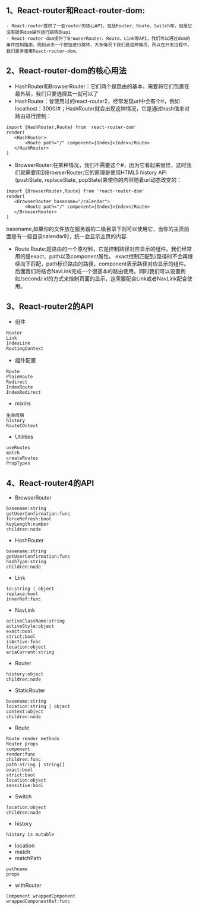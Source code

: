 ## 1、React-router和React-router-dom: ##
	- React-router提供了一些router的核心API，包括Router、Route、Switch等，但是它没有提供dom操作进行跳转的api
	- React-router-dom提供了BrowserRouter、Route、Link等API，我们可以通过dom的事件控制路由，例如点击一个按钮进行跳转，大多情况下我们是这种情况，所以在开发过程中，我们更多使用React-router-dom。
## 2、React-router-dom的核心用法 ##
 - HashRouter和BrowserRouter：它们两个是路由的基本，需要将它们包裹在最外层，我们只要选择其一就可以了
 - HashRouter：曾使用过的react-router2，经常发现url中会有个#，例如localhost：3000/#；HashRouter就会出现这种情况，它是通过hash值来对路由进行控制：
 ```
import {HashRouter,Route} from 'react-router-dom'
render(
	<HashRouter>
		<Route path="/" component={Index}>Index</Route>
	</HashRouter>	
) 
 ```
 - BrowserRouter:在某种情况，我们不需要这个#，因为它看起来很怪，这时我们就需要用到BrowserRouter;它的原理是使用HTML5 history API (pushState, replaceState, popState)来使你的内容随着url动态改变的：
 ```
import {BrowserRouter,Route} from 'react-router-dom'
render(
	<BrowserRouter basename="/calendar">
		<Route path="/" component={Index}>Index</Route>
	</BrowserRouter>	
) 
 ```
 basename,如果你的文件放在服务器的二级目录下则可以使用它，当你的主页前面是有一级目录calendar时，统一会显示主页的内容.
 - Route
Route:是路由的一个原材料，它是控制路径对应显示的组件。我们经常用的是exact、path以及component属性。
exact控制匹配到/路径时不会再继续向下匹配，path标识路由的路径，component表示路径对应显示的组件。后面我们将结合NavLink完成一个很基本的路由使用。同时我们可以设置例如/second/:id的方式来控制页面的显示，这需要配合Link或者NavLink配合使用。
## 3、React-router2的API ##
 - 组件
 ```
 Router
 Link
 IndexLink
 RoutingContext
 ```
 - 组件配置
 ```
 Route
 PlainRoute
 Redirect
 IndexRoute
 IndexRedirect
 ```
- mixins
```
生命周期
history
RouteCOntext
```
- Utilities
```
useRoutes
match
createRoutes
PropTypes
```
## 4、React-router4的API ##
- BrowserRouter
```
basename:string
getUserConfirmation:func
forceRefresh:bool
keyLength:number
children:node
```
- HashRouter
```
basename:string
getUserConfirmation;func
hashType:string
children:node
```
- Link
```
to:string | object
replace:bool
innerRef:func
```
- NavLink
```
activeClassName:string
activeStyle:object
exact:bool
strict:bool
isActive:func
location:object
ariaCurrent:string
```
- Router
```
history:object
children:node
```
- StaticRouter
```
basename:string
location:string | object
context:object
children:node
```
- Route
```
Route render methods
Router props
component
render:func
children:func
path:string | string[]
exact:bool
strict:bool
location:object
sensitive:bool
```
- Switch
```
location:object
children:node
```
- history
```
history is mutable
```
- location
- match
- matchPath
```
pathname
props
```
- withRouter
```
Component wrappedCpmponent
wrappedComponentRef:func
```
